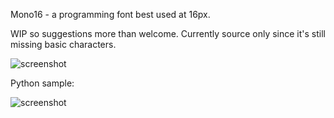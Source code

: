 Mono16 - a programming font best used at 16px.

WIP so suggestions more than welcome. Currently source only since it's still missing basic characters.

![screenshot](http://i.imgur.com/CeCPguc.png)

Python sample:

![screenshot](http://i.imgur.com/zrCS006.png)
